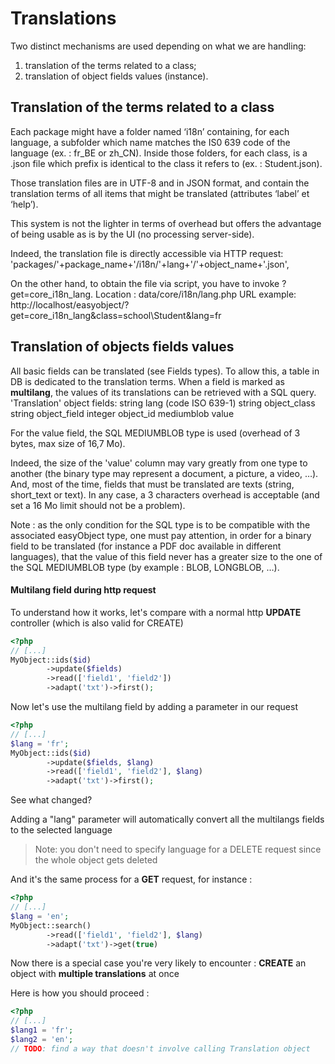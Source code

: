 # Translations

Two distinct mechanisms are used depending on what we are handling: 
1)	translation of the terms related to a class;
2)	translation of object fields values (instance).

## Translation of the terms related to a class
Each package might have a folder named ‘i18n’ containing, for each language, a subfolder which name matches the IS0 639 code of the language (ex. : fr_BE or zh_CN). Inside those folders, for each class, is a .json file which prefix is identical to the class it refers to (ex. : Student.json).

Those translation files are in UTF-8 and in JSON format, and contain the translation terms of all items that might be translated (attributes ‘label’ et ‘help’).

This system is not the lighter in terms of overhead but offers the advantage of being usable as is by the UI (no processing server-side).

Indeed, the translation file is directly accessible via HTTP request:
'packages/'+package_name+'/i18n/'+lang+'/'+object_name+'.json',

On the other hand, to obtain the file via script, you have to invoke ?get=core_i18n_lang. 
Location : data/core/i18n/lang.php
URL example: http://localhost/easyobject/?get=core_i18n_lang&class=school\Student&lang=fr

## Translation of objects fields values

All basic fields can be translated (see Fields types).
To allow this, a table in DB is dedicated to the translation terms.
When a field is marked as **multilang**, the values of its translations can be retrieved with a SQL query.
	'Translation' object
	fields:
		string lang (code ISO 639-1)
		string object_class
		string object_field
		integer object_id
		mediumblob value

For the value field, the SQL MEDIUMBLOB type is used (overhead of 3 bytes, max size of 16,7 Mo).

Indeed, the size of the 'value' column may vary greatly from one type to another (the binary type may represent a document, a picture, a video, …). And, most of the time, fields that must be translated are texts (string, short_text or text). In any case, a 3 characters overhead is acceptable (and set a 16 Mo limit should not be a problem).

Note : as the only condition for the SQL type is to be compatible with the associated easyObject type, one must pay attention, in order for a binary field to be translated (for instance a PDF doc available in different languages), that the value of this field never has a greater size to the one of the SQL MEDIUMBLOB type (by example : BLOB, LONGBLOB, …).

#### Multilang field during http request

To understand how it works, let's compare with a normal http **UPDATE** controller (which is also valid for CREATE)

```php
<?php
// [...]
MyObject::ids($id)
    	->update($fields)
        ->read(['field1', 'field2'])
        ->adapt('txt')->first();
```

Now let's use the multilang field by adding a parameter in our request

```php
<?php
// [...]
$lang = 'fr';
MyObject::ids($id)
    	->update($fields, $lang)
        ->read(['field1', 'field2'], $lang)
        ->adapt('txt')->first();
```

See what changed?

Adding a "lang" parameter will automatically convert all the multilangs fields to the selected language

> Note: you don't need to specify language for a DELETE request since the whole object gets deleted

And it's the same process for a **GET** request, for instance :

```php
<?php
// [...]
$lang = 'en';
MyObject::search()
    	->read(['field1', 'field2'], $lang)
    	->adapt('txt')->get(true)
```

Now there is a special case you're very likely to encounter : **CREATE** an object with **multiple translations** at once

Here is how you should proceed :

```php
<?php
// [...]
$lang1 = 'fr';
$lang2 = 'en';
// TODO: find a way that doesn't involve calling Translation object
```

